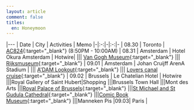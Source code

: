 ```yaml
---
layout: article
comment: false
titles:
  en: Honeymoon
---
```


|---
| Date | City | Activities | Memo
|-|:-:|-|:-:|-
| 08.30 | Toronto | [AC824](https://uk.flightaware.com/live/flight/ACA824){:target="\_blank"} (8:50PM - 10:00AM)
| 08.31 | Amsterdam | Hotel Okura Amsterdam | Hotwire|
||| [Van Gogh Museum](https://www.vangoghmuseum.nl/){:target="\_blank"}
||| [Rijksmuseum](https://www.rijksmuseum.nl/){:target="\_blank"}
| 09.01 | Amsterdam | Johan Cruijff ArenA Stadium |
||| [A'DAM Lookout](https://www.adamlookout.com/){:target="\_blank"}
||| [Lovers canal cruise](https://www.lovers.nl/){:target="\_blank"}
| 09.02 | Brussels | Le Chatelian Hotel | Hotwire
|||Royal Gallery of Saint Hubert|Shopping
|||Brussels Town Hall
|||Mont des Arts
|||[Royal Palace of Brussels](https://www.monarchie.be/en/heritage/royal-palace-of-brussels){:target="\_blank"}
|||[St Michael and St Gudula Cathedral](https://cathedralisbruxellensis.be/en/){:target="\_blank"}
|||[Comic Book Museum](https://www.comicscenter.net/en/home){:target="\_blank"}
|||Manneken Pis
|09.03| Paris |
